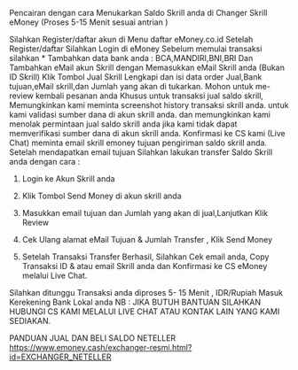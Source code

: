 Pencairan dengan cara Menukarkan Saldo Skrill anda di Changer Skrill eMoney
 (Proses 5-15 Menit sesuai antrian )

Silahkan Register/daftar akun di Menu daftar eMoney.co.id
Setelah Register/daftar Silahkan Login di eMoney
Sebelum memulai transaksi silahkan * Tambahkan data bank anda : BCA,MANDIRI,BNI,BRI
Dan Tambahkan eMail akun Skrill dengan Memasukkan eMail Skrill anda (Bukan ID Skrill)
Klik Tombol Jual Skrill
Lengkapi dan isi data order Jual,Bank tujuan,eMail skrill,dan Jumlah yang akan di tukarkan.
Mohon untuk me-review kembali pesanan anda
Khusus untuk transaksi jual saldo skrill, Memungkinkan kami meminta screenshot history transaksi skrill anda. untuk kami validasi sumber dana di akun skrill anda. 
dan memungkinkan kami menolak permintaan jual saldo skrill anda jika kami tidak dapat memverifikasi sumber dana di akun skrill anda.
Konfirmasi ke CS kami (Live Chat) meminta email skrill emoney tujuan pengiriman saldo skrill anda.
Setelah mendapatkan email tujuan Silahkan lakukan transfer Saldo Skrill anda dengan cara : 
1. Login ke Akun Skrill anda
2. Klik Tombol Send Money di akun skrill anda

3. Masukkan email tujuan dan Jumlah yang akan di jual,Lanjutkan Klik Review
 
4. Cek Ulang alamat eMail Tujuan & Jumlah Transfer , Klik Send Money

5. Setelah Transaksi Transfer Berhasil, Silahkan Cek email anda,
Copy Transaksi ID & atau email Skrill anda dan Konfirmasi ke CS eMoney melalui Live Chat.

Silahkan ditunggu  Transaksi anda diproses 5- 15 Menit , IDR/Rupiah Masuk Kerekening Bank Lokal anda
NB : JIKA BUTUH BANTUAN SILAHKAN HUBUNGI CS KAMI MELALUI LIVE CHAT ATAU KONTAK LAIN YANG KAMI SEDIAKAN.

PANDUAN JUAL DAN BELI SALDO NETELLER
https://www.emoney.cash/exchanger-resmi.html?id=EXCHANGER_NETELLER
